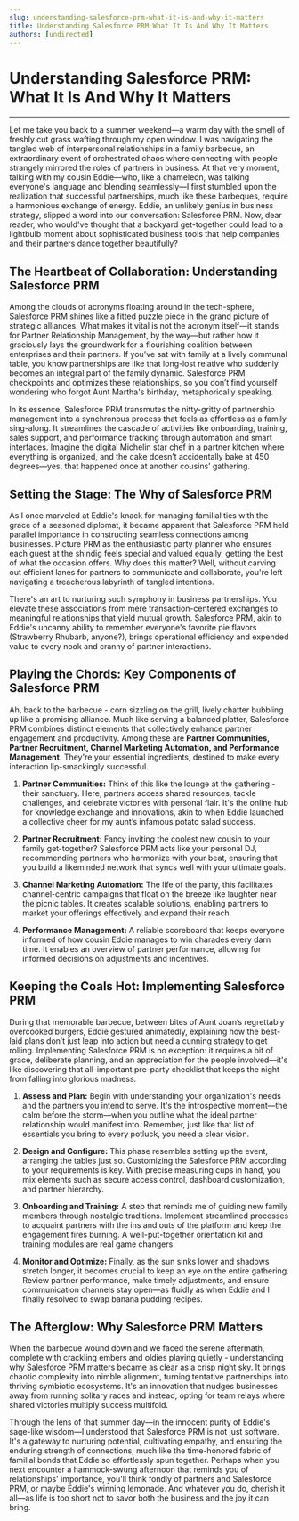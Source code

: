```yaml
---
slug: understanding-salesforce-prm-what-it-is-and-why-it-matters
title: Understanding Salesforce PRM What It Is And Why It Matters
authors: [undirected]
---
```



# Understanding Salesforce PRM: What It Is And Why It Matters

---

Let me take you back to a summer weekend—a warm day with the smell of freshly cut grass wafting through my open window. I was navigating the tangled web of interpersonal relationships in a family barbecue, an extraordinary event of orchestrated chaos where connecting with people strangely mirrored the roles of partners in business. At that very moment, talking with my cousin Eddie—who, like a chameleon, was talking everyone's language and blending seamlessly—I first stumbled upon the realization that successful partnerships, much like these barbeques, require a harmonious exchange of energy. Eddie, an unlikely genius in business strategy, slipped a word into our conversation: Salesforce PRM. Now, dear reader, who would've thought that a backyard get-together could lead to a lightbulb moment about sophisticated business tools that help companies and their partners dance together beautifully?

## The Heartbeat of Collaboration: Understanding Salesforce PRM

Among the clouds of acronyms floating around in the tech-sphere, Salesforce PRM shines like a fitted puzzle piece in the grand picture of strategic alliances. What makes it vital is not the acronym itself—it stands for Partner Relationship Management, by the way—but rather how it graciously lays the groundwork for a flourishing coalition between enterprises and their partners. If you’ve sat with family at a lively communal table, you know partnerships are like that long-lost relative who suddenly becomes an integral part of the family dynamic. Salesforce PRM checkpoints and optimizes these relationships, so you don’t find yourself wondering who forgot Aunt Martha's birthday, metaphorically speaking.

In its essence, Salesforce PRM transmutes the nitty-gritty of partnership management into a synchronous process that feels as effortless as a family sing-along. It streamlines the cascade of activities like onboarding, training, sales support, and performance tracking through automation and smart interfaces. Imagine the digital Michelin star chef in a partner kitchen where everything is organized, and the cake doesn’t accidentally bake at 450 degrees—yes, that happened once at another cousins’ gathering.

## Setting the Stage: The Why of Salesforce PRM

As I once marveled at Eddie's knack for managing familial ties with the grace of a seasoned diplomat, it became apparent that Salesforce PRM held parallel importance in constructing seamless connections among businesses. Picture PRM as the enthusiastic party planner who ensures each guest at the shindig feels special and valued equally, getting the best of what the occasion offers. Why does this matter? Well, without carving out efficient lanes for partners to communicate and collaborate, you're left navigating a treacherous labyrinth of tangled intentions.

There's an art to nurturing such symphony in business partnerships. You elevate these associations from mere transaction-centered exchanges to meaningful relationships that yield mutual growth. Salesforce PRM, akin to Eddie's uncanny ability to remember everyone's favorite pie flavors (Strawberry Rhubarb, anyone?), brings operational efficiency and expended value to every nook and cranny of partner interactions.

## Playing the Chords: Key Components of Salesforce PRM

Ah, back to the barbecue - corn sizzling on the grill, lively chatter bubbling up like a promising alliance. Much like serving a balanced platter, Salesforce PRM combines distinct elements that collectively enhance partner engagement and productivity. Among these are **Partner Communities, Partner Recruitment, Channel Marketing Automation, and Performance Management**. They're your essential ingredients, destined to make every interaction lip-smackingly successful.

1. **Partner Communities:** Think of this like the lounge at the gathering - their sanctuary. Here, partners access shared resources, tackle challenges, and celebrate victories with personal flair. It's the online hub for knowledge exchange and innovations, akin to when Eddie launched a collective cheer for my aunt’s infamous potato salad success.

2. **Partner Recruitment:** Fancy inviting the coolest new cousin to your family get-together? Salesforce PRM acts like your personal DJ, recommending partners who harmonize with your beat, ensuring that you build a likeminded network that syncs well with your ultimate goals.

3. **Channel Marketing Automation:** The life of the party, this facilitates channel-centric campaigns that float on the breeze like laughter near the picnic tables. It creates scalable solutions, enabling partners to market your offerings effectively and expand their reach.

4. **Performance Management:** A reliable scoreboard that keeps everyone informed of how cousin Eddie manages to win charades every darn time. It enables an overview of partner performance, allowing for informed decisions on adjustments and incentives.

## Keeping the Coals Hot: Implementing Salesforce PRM

During that memorable barbecue, between bites of Aunt Joan’s regrettably overcooked burgers, Eddie gestured animatedly, explaining how the best-laid plans don’t just leap into action but need a cunning strategy to get rolling. Implementing Salesforce PRM is no exception: it requires a bit of grace, deliberate planning, and an appreciation for the people involved—it's like discovering that all-important pre-party checklist that keeps the night from falling into glorious madness.

1. **Assess and Plan:** Begin with understanding your organization's needs and the partners you intend to serve. It's the introspective moment—the calm before the storm—when you outline what the ideal partner relationship would manifest into. Remember, just like that list of essentials you bring to every potluck, you need a clear vision.

2. **Design and Configure:** This phase resembles setting up the event, arranging the tables just so. Customizing the Salesforce PRM according to your requirements is key. With precise measuring cups in hand, you mix elements such as secure access control, dashboard customization, and partner hierarchy.

3. **Onboarding and Training:** A step that reminds me of guiding new family members through nostalgic traditions. Implement streamlined processes to acquaint partners with the ins and outs of the platform and keep the engagement fires burning. A well-put-together orientation kit and training modules are real game changers.

4. **Monitor and Optimize:** Finally, as the sun sinks lower and shadows stretch longer, it becomes crucial to keep an eye on the entire gathering. Review partner performance, make timely adjustments, and ensure communication channels stay open—as fluidly as when Eddie and I finally resolved to swap banana pudding recipes.

## The Afterglow: Why Salesforce PRM Matters

When the barbecue wound down and we faced the serene aftermath, complete with crackling embers and oldies playing quietly - understanding why Salesforce PRM matters became as clear as a crisp night sky. It brings chaotic complexity into nimble alignment, turning tentative partnerships into thriving symbiotic ecosystems. It's an innovation that nudges businesses away from running solitary races and instead, opting for team relays where shared victories multiply success multifold.

Through the lens of that summer day—in the innocent purity of Eddie's sage-like wisdom—I understood that Salesforce PRM is not just software. It's a gateway to nurturing potential, cultivating empathy, and ensuring the enduring strength of connections, much like the time-honored fabric of familial bonds that Eddie so effortlessly spun together. Perhaps when you next encounter a hammock-swung afternoon that reminds you of relationships' importance, you'll think fondly of partners and Salesforce PRM, or maybe Eddie's winning lemonade. And whatever you do, cherish it all—as life is too short not to savor both the business and the joy it can bring.